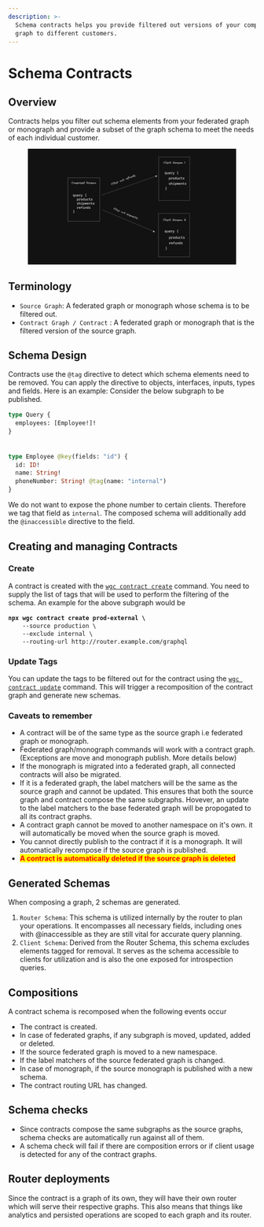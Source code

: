 ```yaml
---
description: >-
  Schema contracts helps you provide filtered out versions of your composed
  graph to different customers.
---
```


# Schema Contracts

## Overview

Contracts helps you filter out schema elements from your federated graph or monograph and provide a subset of the graph schema to meet the needs of each individual customer.

<figure><img src="../.gitbook/assets/image (113).png" alt=""><figcaption></figcaption></figure>

## Terminology

* `Source Graph`: A federated graph or monograph whose schema is to be filtered out.
* `Contract Graph / Contract` : A federated graph or monograph that is the filtered version of the source graph.

## Schema Design

Contracts use the `@tag` directive to detect which schema elements need to be removed. You can apply the directive to objects, interfaces, inputs, types and fields. Here is an example: Consider the below subgraph to be published.

```graphql
type Query {
  employees: [Employee!]!
}


type Employee @key(fields: "id") {
  id: ID!
  name: String!
  phoneNumber: String! @tag(name: "internal")
}
```

We do not want to expose the phone number to certain clients. Therefore we tag that field as `internal`. The composed schema will additionally add the `@inaccessible` directive to the field.

## Creating and managing Contracts

### Create

A contract is created with the [`wgc contract create`](../cli/schema-contracts/create.md) command. You need to supply the list of tags that will be used to perform the filtering of the schema.  An example for the above subgraph would be&#x20;

<pre class="language-bash"><code class="lang-bash"><strong>npx wgc contract create prod-external \
</strong>    --source production \
    --exclude internal \
    --routing-url http://router.example.com/graphql
</code></pre>

### Update Tags

You can update the tags to be filtered out for the contract using the [`wgc contract update`](../cli/schema-contracts/update.md) command. This will trigger a recomposition of the contract graph and generate new schemas.

### Caveats to remember

* A contract will be of the same type as the source graph i.e federated graph or monograph.
* Federated graph/monograph commands will work with a contract graph. (Exceptions are move and monograph publish. More details below)
* If the monograph is migrated into a federated graph, all connected contracts will also be migrated.
* If it is a federated graph, the label matchers will be the same as the source graph and cannot be updated. This ensures that both the source graph and contract compose the same subgraphs. Hovever, an update to the label matchers to the base federated graph will be propogated to all its contract graphs.
* A contract graph cannot be moved to another namespace on it's own. it will automatically be moved when the source graph is moved.
* You cannot directly publish to the contract if it is a monograph. It will automatically recompose if the source graph is published.
* <mark style="color:red;">**A contract is automatically deleted if the source graph is deleted**</mark>

## Generated Schemas

When composing a graph, 2 schemas are generated.&#x20;

1. `Router Schema`: This  schema is utilized internally by the router to plan your operations. It encompasses all necessary fields, including ones with @inaccessible as they are still vital for accurate query planning.
2. `Client Schema`: Derived from the Router Schema, this schema excludes elements tagged for removal. It serves as the schema accessible to clients for utilization and is also the one exposed for introspection queries.

## Compositions

A contract schema is recomposed when the following events occur

* The contract is created.
* In case of federated graphs, if any subgraph is moved, updated, added or deleted.
* If the source federated graph is moved to a new namespace.
* If the label matchers of the source federated graph is changed.
* In case of monograph, if the source monograph is published with a new schema.
* The contract routing URL  has changed.

## Schema checks

* Since contracts compose the same subgraphs as the source graphs, schema checks are automatically run against all of them.
* A schema check will fail if there are composition errors or if client usage is detected for any of the contract graphs.

## Router deployments

Since the contract is a graph of its own, they will have their own router which will serve their respective graphs. This also means that things like analytics and persisted operations are scoped to each graph and its router.
